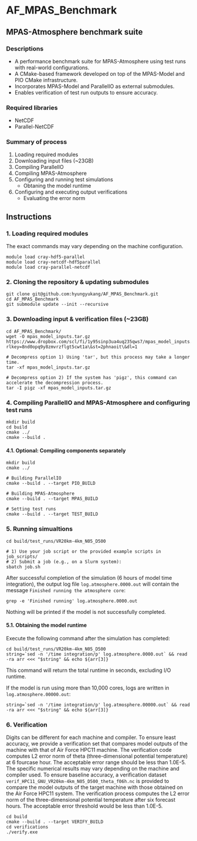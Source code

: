 # AF_MPAS_Benchmark

## MPAS-Atmosphere benchmark suite

### Descriptions
- A performance benchmark suite for MPAS-Atmosphere using test runs with real-world configurations.
- A CMake-based framework developed on top of the MPAS-Model and PIO CMake infrastructure.
- Incorporates MPAS-Model and ParallelIO as external submodules.
- Enables verification of test run outputs to ensure accuracy.
  
### Required libraries
- NetCDF
- Parallel-NetCDF

### Summary of process
1. Loading required modules
2. Downloading input files (~23GB)
3. Compiling ParallelIO
4. Compiling MPAS-Atmosphere
5. Configuring and running test simulations
   - Obtaning the model runtime
6. Configuring and executing output verifications
   - Evaluating the error norm

## Instructions

### 1. Loading required modules
The exact commands may vary depending on the machine configuration.
```
module load cray-hdf5-parallel
module load cray-netcdf-hdf5parallel
module load cray-parallel-netcdf
```
### 2. Cloning the repository & updating submodules
```
git clone git@github.com:hyungyukang/AF_MPAS_Benchmark.git
cd AF_MPAS_Benchmark
git submodule update --init --recursive
```
### 3. Downloading input & verification files (~23GB)
```
cd AF_MPAS_Benchmark/
wget -O mpas_model_inputs.tar.gz https://www.dropbox.com/scl/fi/1y95sinp3ua4uq235qws7/mpas_model_inputs.tar.gz?rlkey=8nd0opq9y8zmvrzflgt5cwt1a\&st=2phnaoit\&dl=1

# Decompress option 1) Using 'tar', but this process may take a longer time.
tar -xf mpas_model_inputs.tar.gz

# Decompress option 2) If the system has 'pigz', this command can accelerate the decompression process.
tar -I pigz -xf mpas_model_inputs.tar.gz
```
### 4. Compiling ParallelIO and MPAS-Atmosphere and configuring test runs
```
mkdir build
cd build
cmake ../
cmake --build .
```
#### 4.1. Optional: Compiling components separately
```
mkdir build
cmake ../

# Building ParallelIO
cmake --build . --target PIO_BUILD

# Building MPAS-Atmosphere
cmake --build . --target MPAS_BUILD

# Setting test runs
cmake --build . --target TEST_BUILD
```
### 5. Running simualtions
```
cd build/test_runs/VR20km-4km_N05_D500

# 1) Use your job script or the provided example scripts in job_scripts/
# 2) Submit a job (e.g., on a Slurm system):  
sbatch job.sh
```
After successful completion of the simulation (6 hours of model time integration), the output log file `log.atmosphere.0000.out` will contain the message `Finished running the atmosphere core`:
```
grep -e 'Finished running' log.atmosphere.0000.out
```
Nothing will be printed if the model is not successfully completed.
#### 5.1. Obtaining the model runtime
Execute the following command after the simulation has completed:
```
cd build/test_runs/VR20km-4km_N05_D500
string=`sed -n '/time integration/p' log.atmosphere.0000.out` && read -ra arr <<< "$string" && echo ${arr[3]}
```
This command will return the total runtime in seconds, excluding I/O runtime.

If the model is run using more than 10,000 cores, logs are written in `log.atmosphere.00000.out`:
```
string=`sed -n '/time integration/p' log.atmosphere.00000.out` && read -ra arr <<< "$string" && echo ${arr[3]}
```

### 6. Verification
Digits can be different for each machine and compiler. To ensure least accuracy, we provide a verification set that compares model outputs of the machine with that of Air Force HPC11 machine. The verification code computes L2 error norm of theta (three-dimensional potential temperature) at 6 fourcase hour. The acceptable error range should be less than 1.0E-5.
The specific numerical results may vary depending on the machine and compiler used. To ensure baseline accuracy, a verification dataset `verif_HPC11_GNU_VR20km-4km_N05_D500_theta_f06h.nc` is provided to compare the model outputs of the target machine with those obtained on the Air Force HPC11 system. The verification process computes the L2 error norm of the three-dimensional potential temperature after six forecast hours. The acceptable error threshold would be less than 1.0E-5.
```
cd build
cmake --build . --target VERIFY_BUILD
cd verifications
./verify.exe
```
